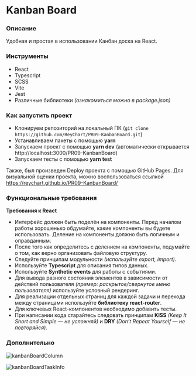 # Kanban Board

### Описание
Удобная и простая в использовании Канбан доска на React.

### Инструменты
- React
- Typescript
- SCSS
- Vite
- Jest
- Различные библиотеки _(ознакомиться можно в package.json)_

### Как запустить проект
- Клонируем репозиторий на локальный ПК (```git clone https://github.com/ReyChart/PR09-KanbanBoard.git```)
- Устанавливаем пакеты с помощью **yarn**
- Запускаем проект с помощью **yarn dev** (автоматически открывается http://localhost:3000/PR09-KanbanBoard)
- Запускаем тесты с помощью **yarn test**

Также, был произведен Deploy проекта с помощью GitHub Pages. Для визуальной оценки проекта, можно воспользоваться ссылкой https://reychart.github.io/PR09-KanbanBoard/

### Функциональные требования

**Требования к React**
- Интерфейс должен быть поделён на компоненты. Перед началом работы хорошенько обдумайте, какие компоненты вы будете использовать. Деление на компоненты должно быть логичным и оправданным.
- После того как определитесь с делением на компоненты, подумайте о том, как верно организовать файловую структуру.
- Следуйте принципам модульности _(используйте export, import)_.
- Используйте **Typescript** для описания типов данных.
- Используйте **Synthetic events** для работы с событиями.
- Для вывода разного состояния элементов в зависимости от действий пользователя _(пример: раскрытое/свернутое меню пользователя)_ используйте условный рендеринг.
- Для реализации отдельных страниц для каждой задачи и перехода между страницами используйте **библиотеку react-router**.
- Для ключевых React-компонентов необходимо добавить тесты.
- При написании кода старайтесь следовать принципам **KISS** _(Keep It Short and Simple — не усложняй)_ и **DRY** _(Don’t Repeat Yourself — не повторяйся)_.

### Дополнительно

![kanbanBoardColumn](https://github.com/ReyChart/PR09-KanbanBoard/assets/126756819/89ec2629-9afa-4a0a-a213-6ba517f4fdd4)

![kanbanBoardTaskInfo](https://github.com/ReyChart/PR09-KanbanBoard/assets/126756819/8e596702-0b7f-467f-ab52-6e01a12bf248)
